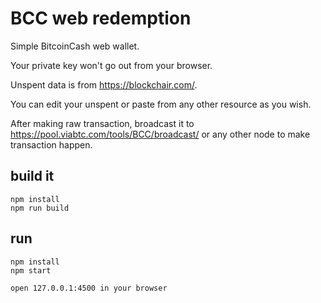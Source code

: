# BCC web redemption

Simple BitcoinCash web wallet.

Your private key won't go out from your browser.

Unspent data is from https://blockchair.com/.

You can edit your unspent or paste from any other resource as you wish.

After making raw transaction, broadcast it to https://pool.viabtc.com/tools/BCC/broadcast/ or any other node to make transaction happen.

## build it
```
npm install
npm run build
```
## run
```
npm install
npm start

open 127.0.0.1:4500 in your browser
```
